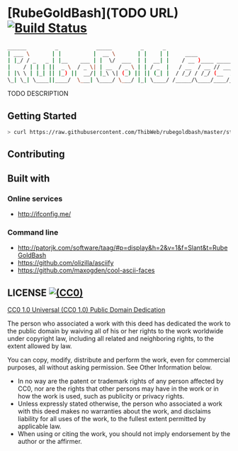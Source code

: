 [RubeGoldBash](TODO URL) [![Build Status](https://img.shields.io/travis/ThibWeb/rubegoldbash.svg?style=flat-square)](https://travis-ci.org/ThibWeb/rubegoldbash)
==============

~~~bash
______         _            _____         _      _                           
| ___ \       | |          |  __ \       | |    | |     ____             __  
| |_/ / _   _ | |__    ___ | |  \/  ___  | |  __| |    / __ )____ ______/ /_ 
|    / | | | ||  _ \  / _ \| | __  / _ \ | | / _  |   / __  / __ // ___/ __ \
| |\ \ | |_| || |_) ||  __/| |_\ \| (_) || || (_| |  / /_/ / /_/ (__  ) / / /
\_| \_| \____||____/  \___| \____/ \___/ |_| \____/ /_____/\____/____/_/ /_/ 
~~~

TODO DESCRIPTION

## Getting Started

~~~bash
> curl https://raw.githubusercontent.com/ThibWeb/rubegoldbash/master/start.sh | sh
~~~

## Contributing

## Built with


### Online services

- http://ifconfig.me/

### Command line

- http://patorjk.com/software/taag/#p=display&h=2&v=1&f=Slant&t=RubeGoldBash
- https://github.com/olizilla/asciify
- https://github.com/maxogden/cool-ascii-faces

## LICENSE [![(CC0)](https://img.shields.io/badge/license-CC0-blue.svg?style=flat-square)](https://creativecommons.org/publicdomain/zero/1.0/)

[CC0 1.0 Universal (CC0 1.0) Public Domain Dedication](https://creativecommons.org/publicdomain/zero/1.0/)

The person who associated a work with this deed has dedicated the work to the public domain by waiving all of his or her rights to the work worldwide under copyright law, including all related and neighboring rights, to the extent allowed by law.

You can copy, modify, distribute and perform the work, even for commercial purposes, all without asking permission. See Other Information below.

- In no way are the patent or trademark rights of any person affected by CC0, nor are the rights that other persons may have in the work or in how the work is used, such as publicity or privacy rights.
- Unless expressly stated otherwise, the person who associated a work with this deed makes no warranties about the work, and disclaims liability for all uses of the work, to the fullest extent permitted by applicable law.
- When using or citing the work, you should not imply endorsement by the author or the affirmer.

